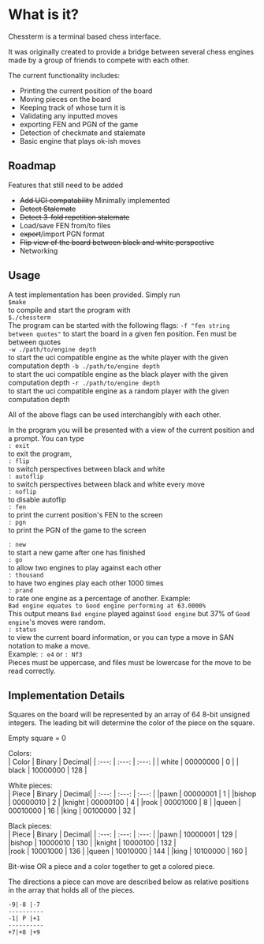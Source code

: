 # What is it?
Chessterm is a terminal based chess interface. 

It was originally created to provide a bridge between several chess engines made
by a group of friends to compete with each other.

The current functionality includes:
 - Printing the current position of the board
 - Moving pieces on the board
 - Keeping track of whose turn it is
 - Validating any inputted moves
 - exporting FEN and PGN of the game
 - Detection of checkmate and stalemate
 - Basic engine that plays ok-ish moves
## Roadmap
Features that still need to be added
 - ~~Add UCI compatability~~ Minimally implemented
 - ~~Detect Stalemate~~
 - ~~Detect 3-fold repetition stalemate~~
 - Load/save FEN from/to files
 - ~~export~~/import PGN format
 - ~~Flip view of the board between black and white perspective~~
 - Networking
## Usage
A test implementation has been provided. Simply run  
`$make`  
to compile and start
the program with  
`$./chessterm`  
The program can be started with the following flags:
`-f "fen string between quotes"`
to start the board in a given fen position. Fen must be between quotes  
`-w ./path/to/engine depth`  
to start the uci compatible engine as the white player with the given   
computation depth
`-b ./path/to/engine depth`  
to start the uci compatible engine as the black player with the given 
computation depth
`-r ./path/to/engine depth`  
to start the uci compatible engine as a random player with the given 
computation depth

All of the above flags can be used interchangibly with each other.  

In the program you will be presented with a view of the current position and
a prompt. You can type  
`: exit`  
to exit the program,  
`: flip`  
to switch perspectives between black and white  
`: autoflip`  
to switch perspectives between black and white every move  
`: noflip`  
to disable autoflip  
`: fen`  
to print the current position's FEN to the screen  
`: pgn`   
to print the PGN of the game to the screen  

`: new`  
to start a new game after one has finished  
`: go`   
to allow two engines to play against each other  
`: thousand`  
to have two engines play each other 1000 times  
`: prand`  
to rate one engine as a percentage of another. Example:  
`Bad engine equates to Good engine performing at 63.0000%`  
This output means `Bad engine` played against `Good engine` but 37% of `Good engine`'s moves were random.  
`: status`  
to view the current board information, or you can type a move in SAN notation 
to make a move.  
Example: `: e4` or `: Nf3`  
Pieces must be uppercase, and files must be lowercase for the move to be read
correctly.

## Implementation Details
Squares on the board will be represented by an array of 64 8-bit unsigned 
integers.  The leading bit will determine the color of the piece on the square.

Empty square = 0  

Colors:    
| Color     | Binary    | Decimal|
| :---:     | :---:     | :---:  |
| white     | 00000000  | 0      |
| black     | 10000000  | 128    |

White pieces:  
| Piece     | Binary    | Decimal|
| :---:     | :---:     | :---:  |
|pawn       | 00000001  | 1      |
|bishop     | 00000010  | 2      | 
|knight     | 00000100  | 4      |
|rook       | 00001000  | 8      |
|queen      | 00010000  | 16     | 
|king       | 00100000  | 32     | 

Black pieces:  
| Piece     | Binary    | Decimal|
| :---:     | :---:     | :---:  |
|pawn       | 10000001  | 129    | 
|bishop     | 10000010  | 130    | 
|knight     | 10000100  | 132    |    
|rook       | 10001000  | 136    | 
|queen      | 10010000  | 144    | 
|king       | 10100000  | 160    | 

Bit-wise OR a piece and a color together to get a colored piece.

The directions a piece can move are described below as relative positions in
the array that holds all of the pieces.

    -9|-8 |-7
    ----------
    -1| P |+1  
    ----------  
    +7|+8 |+9

